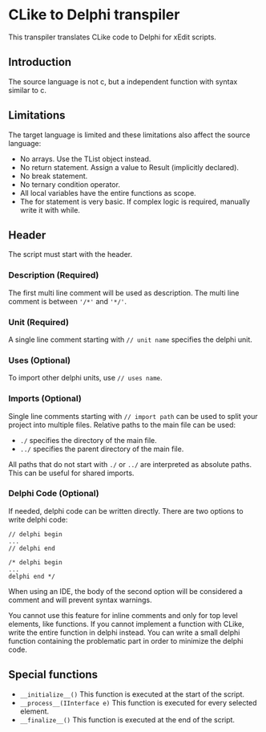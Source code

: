 # CLike to Delphi transpiler

This transpiler translates CLike code to Delphi for xEdit scripts.

## Introduction

The source language is not c, but a independent function with syntax similar to c.

## Limitations

The target language is limited and these limitations also affect the source language:

* No arrays. Use the TList object instead.
* No return statement. Assign a value to Result (implicitly declared).
* No break statement.
* No ternary condition operator.
* All local variables have the entire functions as scope.
* The for statement is very basic. If complex logic is required, manually write it with while.

## Header

The script must start with the header.

### Description (Required)

The first multi line comment will be used as description.
The multi line comment is between `'/*'` and `'*/'`.

### Unit (Required)

A single line comment starting with `// unit name` specifies the delphi unit.

### Uses (Optional)

To import other delphi units, use `// uses name`.

### Imports (Optional)

Single line comments starting with `// import path` can be used to split your project into multiple files.
Relative paths to the main file can be used:
* `./` specifies the directory of the main file.
* `../` specifies the parent directory of the main file.

All paths that do not start with `./` or `../` are interpreted as absolute paths.
This can be useful for shared imports.

### Delphi Code (Optional)

If needed, delphi code can be written directly.
There are two options to write delphi code:
```
// delphi begin
...
// delphi end

/* delphi begin
...
delphi end */
```
When using an IDE, the body of the second option will be considered a comment and will prevent syntax warnings.

You cannot use this feature for inline comments and only for top level elements, like functions.
If you cannot implement a function with CLike, write the entire function in delphi instead.
You can write a small delphi function containing the problematic part in order to minimize the delphi code.

## Special functions

* `__initialize__()` This function is executed at the start of the script.
* `__process__(IInterface e)` This function is executed for every selected element.
* `__finalize__()` This function is executed at the end of the script.




  